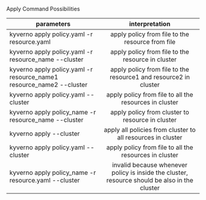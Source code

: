 Apply Command Possibilities 

| parameters         | interpretation           | 
| ------------- |:-------------:| 
| kyverno apply policy.yaml -r resource.yaml     | apply policy from file to the resource from file | 
| kyverno apply policy.yaml -r resource_name --cluster       | apply policy from file to the resource in cluster |
| kyverno apply policy.yaml -r resource_name1 resource_name2 --cluster       | apply policy from file to the resource1 and resource2 in cluster |
| kyverno apply policy.yaml --cluster       | apply policy from file to all the resources in cluster |
| kyverno apply policy_name -r resource_name --cluster       | apply policy from cluster to resource in cluster |
| kyverno apply --cluster       | apply all policies from cluster to all resources in cluster |
| kyverno apply policy.yaml --cluster       | apply policy from file to all the resources in cluster |
| kyverno apply policy_name -r resource.yaml --cluster       | invalid because whenever policy is inside the cluster, resource should be also in the cluster      |